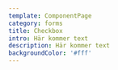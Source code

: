 ```yaml
---
template: ComponentPage
category: forms
title: Checkbox
intro: Här kommer text
description: Här kommer text
backgroundColor: '#fff'
---
```


